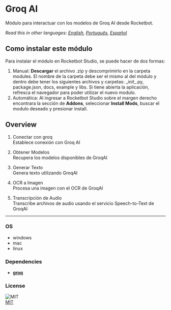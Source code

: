



# Groq AI
  
Módulo para interactuar con los modelos de Groq AI desde Rocketbot.  

*Read this in other languages: [English](README.md), [Português](README.pr.md), [Español](README.es.md)*

## Como instalar este módulo
  
Para instalar el módulo en Rocketbot Studio, se puede hacer de dos formas:
1. Manual: __Descargar__ el archivo .zip y descomprimirlo en la carpeta modules. El nombre de la carpeta debe ser el mismo al del módulo y dentro debe tener los siguientes archivos y carpetas: \__init__.py, package.json, docs, example y libs. Si tiene abierta la aplicación, refresca el navegador para poder utilizar el nuevo modulo.
2. Automática: Al ingresar a Rocketbot Studio sobre el margen derecho encontrara la sección de **Addons**, seleccionar **Install Mods**, buscar el modulo deseado y presionar install.  


## Overview


1. Conectar con groq  
Establece conexión con Groq AI

2. Obtener Modelos  
Recupera los modelos disponibles de GroqAI

3. Generar Texto  
Genera texto utilizando GroqAI

4. OCR a Imagen  
Procesa una imagen con el OCR de GroqAI

5. Transcripción de Audio  
Transcribe archivos de audio usando el servicio Speech-to-Text de GroqAI  




----
### OS

- windows
- mac
- linux

### Dependencies
- [**groq**](https://pypi.org/project/groq/)
### License
  
![MIT](https://img.shields.io/github/license/instaloader/instaloader.svg)  
[MIT](https://opensource.org/license/mit)
